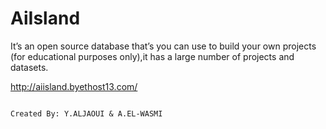 # AiIsland

It’s an open source database that’s you can use to build your own projects (for educational purposes only),it has a large number of projects and datasets.

http://aiisland.byethost13.com/

                                                                                                                  Created By: Y.ALJAOUI & A.EL-WASMI

